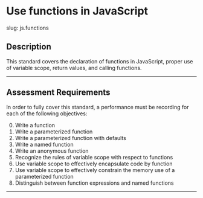 # Use functions in JavaScript

slug: js.functions

## Description
This standard covers the declaration of functions in JavaScript, proper use of variable scope, return values, and calling functions.

---
## Assessment Requirements
In order to fully cover this standard, a performance must be recording for each of the following objectives:

0. Write a function
1. Write a parameterized function
2. Write a parameterized function with defaults
3. Write a named function
4. Write an anonymous function
5. Recognize the rules of variable scope with respect to functions
6. Use variable scope to effectively encapsulate code by function
7. Use variable scope to effectively constrain the memory use of a parameterized function
8. Distinguish between function expressions and named functions

---
